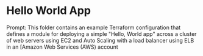 # Hello World App 

Prompt: This folder contains an example Terraform configuration that defines a module for deploying a simple "Hello, World app" across a cluster of web servers using EC2 and Auto Scaling with a load balancer using ELB in an [Amazon Web Services (AWS) 
account

